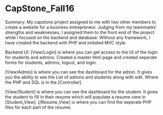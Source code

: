 # CapStone_Fall16
Summary:
My capstone project assigned to me with two other members to create a website for a business entrepreneur. Judging from my teammates' strengths and weaknesses, I assigned them to the front end of the project while I focused on the backend and database. Without any framework, I have created the backend with PHP and imitated MVC style.

Backend UI:
[View/Login] is where you can get access to the UI of the login for students and admins. Created a master html page and created seperate forms for students, admins, logout, and login.

[View/Admin] is where you can see the dashboard for the admin. It gives you the ability to see the List of admins and students along with edit. Where the PHP and SQL is in the [Controller].

[View/Student] is where you can see the dashboard for the student. It gives the student to fill in their resume which will populate a resume view in [Student_View]. [/Resume_View] is where you can find the seperate PHP files for each part of the resume.


